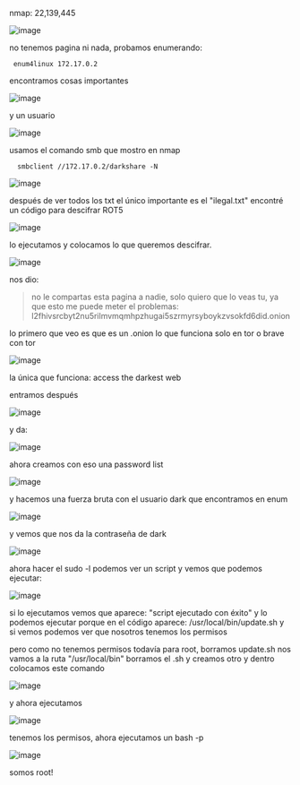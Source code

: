 nmap: 22,139,445 

![image](https://github.com/user-attachments/assets/8de1d2d8-358c-4b12-9c59-13c26a6693da)

no tenemos pagina ni nada, probamos enumerando: 

     enum4linux 172.17.0.2

encontramos cosas importantes

![image](https://github.com/user-attachments/assets/75b5009c-14fb-4fe4-97c5-ec42e818863d)

y un usuario

![image](https://github.com/user-attachments/assets/17b3866b-e075-4f2b-b042-9923c287427f)

usamos el comando smb que mostro en nmap

      smbclient //172.17.0.2/darkshare -N

![image](https://github.com/user-attachments/assets/95cfd42d-5f2a-404c-9a20-2e26d1374e7f)

después de ver todos los txt el único importante es el "ilegal.txt"
encontré un código para descifrar ROT5 

![image](https://github.com/user-attachments/assets/94da370d-b6f5-4cfc-b5a9-a6ffd2f392c7)

lo ejecutamos y colocamos lo que queremos descifrar. 

![image](https://github.com/user-attachments/assets/3f7275bc-0adc-422b-ad72-846ed484037c)

nos dio:
> no le compartas esta pagina a nadie, solo quiero que lo veas tu, ya que esto me puede meter el problemas: l2fhivsrcbyt2nu5rilmvmqmhpzhugai5szrmyrsyboykzvsokfd6did.onion

lo primero que veo es que es un .onion lo que funciona solo en tor o brave con tor

![image](https://github.com/user-attachments/assets/4e00eaa8-3b3d-49e3-bf40-9c9cd9c16481)

la única que funciona: access the darkest web

entramos después  

![image](https://github.com/user-attachments/assets/87467713-60e1-4dfa-8d87-c01843c3be05)

y da:

![image](https://github.com/user-attachments/assets/d5c77a77-b2c1-417d-85fd-082e4f9d1318)

ahora creamos con eso una password list

![image](https://github.com/user-attachments/assets/866a9772-99b3-4c7e-96ce-4c13356ea729)

y hacemos una fuerza bruta con el usuario dark que encontramos en enum

![image](https://github.com/user-attachments/assets/2010f55f-bfd6-48e4-a481-8811535d0461)

y vemos que nos da la contraseña de dark

![image](https://github.com/user-attachments/assets/10a98880-b8bc-4961-bc2c-c4eb439b22e7)

ahora hacer el sudo -l podemos ver un script y vemos que podemos ejecutar:

![image](https://github.com/user-attachments/assets/8fa1a0f5-d28f-4825-8211-e2414b90c8ff)

si lo ejecutamos vemos que aparece: "script ejecutado con éxito" y lo podemos ejecutar porque en el código aparece: /usr/local/bin/update.sh
y si vemos podemos ver que nosotros tenemos los permisos

pero como no tenemos permisos todavía para root, borramos update.sh
nos vamos a la ruta "/usr/local/bin"
borramos el .sh y creamos otro
y dentro colocamos este comando

![image](https://github.com/user-attachments/assets/85f151d9-bee0-4a2d-b461-4826fb63bdc9)

y ahora ejecutamos 

![image](https://github.com/user-attachments/assets/0cc47d60-255a-425b-8d75-1fba205009f1)

tenemos los permisos, ahora ejecutamos un bash -p

![image](https://github.com/user-attachments/assets/0596fc89-5c1b-449c-b89a-c0a0a98e4e33)

 somos root!
